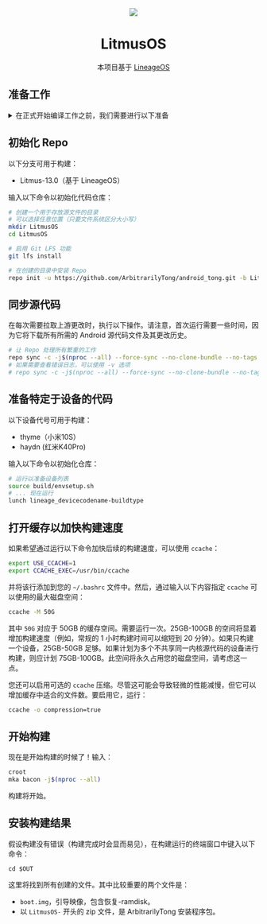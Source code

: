 <!-- The badge template is from https://ileriayo.github.io/markdown-badges/ -->
<div align = center>

<img src="https://github.com/litmusos/manifest/blob/thirteen/Litmus.png">

<h1>LitmusOS</h1>

本项目基于 [LineageOS][lineage]

</div>

## 准备工作

<details>
<summary>在正式开始编译工作之前，我们需要进行以下准备</summary>

### 1. 安装依赖项

为了构建 crDroid，需要安装一些软件包。

对于 `Ubuntu`：

```sh
sudo apt install bc bison build-essential ccache curl flex g++-multilib gcc-multilib git git-lfs gnupg gperf imagemagick lib32ncurses5-dev lib32readline-dev lib32z1-dev liblz4-tool libncurses5 libncurses5-dev libsdl1.2-dev libssl-dev libwxgtk3.0-gtk3-dev libxml2 libxml2-utils lzop pngcrush rsync schedtool squashfs-tools xsltproc zip zlib1g-dev
```

对于 `ArchLinux`：

```sh
yay -S aosp-devel lineageos-devel
```

对于其他发行版，请自行查找相关软件包。

### 2. 获取 Repo

[Repo](http://source.android.com/source/developing.html) 是由 Google 提供的一个工具，可以简化在 Android 源代码环境中使用 [Git](http://git-scm.com/book) 的过程。

在所有发行版中，可以通过以下命令行获取 `repo`：

```bash
# 创建一个存放 Repo 的目录，并将其添加到路径中
mkdir ~/bin
PATH=~/bin:$PATH

# 下载 Repo
curl https://storage.googleapis.com/git-repo-downloads/repo > ~/bin/repo

# 给 Repo 添加可执行权限
chmod a+x ~/bin/repo
```

对于 `ArchLinux`，您也可以通过 `yay` 安装：

```sh
yay -S repo
```
</details>



## 初始化 Repo

以下分支可用于构建：

- Litmus-13.0（基于 LineageOS）

输入以下命令以初始化代码仓库：

```bash
# 创建一个用于存放源文件的目录
# 可以选择任意位置（只要文件系统区分大小写）
mkdir LitmusOS
cd LitmusOS

# 启用 Git LFS 功能
git lfs install

# 在创建的目录中安装 Repo
repo init -u https://github.com/ArbitrarilyTong/android_tong.git -b Litmus-13.0 --git-lfs
```

## 同步源代码

在每次需要拉取上游更改时，执行以下操作。请注意，首次运行需要一些时间，因为它将下载所有所需的 Android 源代码文件及其更改历史。

```bash
# 让 Repo 处理所有繁重的工作
repo sync -c -j$(nproc --all) --force-sync --no-clone-bundle --no-tags
# 如果需要查看错误日志，可以使用 -v 选项
# repo sync -c -j$(nproc --all) --force-sync --no-clone-bundle --no-tags -v
```

## 准备特定于设备的代码

以下设备代号可用于构建：

- thyme（小米10S）
- haydn (红米K40Pro)

输入以下命令以初始化仓库：

```bash
# 运行以准备设备列表
source build/envsetup.sh
# ... 现在运行
lunch lineage_devicecodename-buildtype
```

## 打开缓存以加快构建速度

如果希望通过运行以下命令加快后续的构建速度，可以使用 `ccache`：

```sh
export USE_CCACHE=1
export CCACHE_EXEC=/usr/bin/ccache
```

并将该行添加到您的 `~/.bashrc` 文件中。然后，通过输入以下内容指定 `ccache` 可以使用的最大磁盘空间：

```sh
ccache -M 50G
```

其中 `50G` 对应于 50GB 的缓存空间。需要运行一次。25GB-100GB 的空间将显着增加构建速度（例如，常规的 1 小时构建时间可以缩短到 20 分钟）。如果只构建一个设备，25GB-50GB 足够。如果计划为多个不共享同一内核源代码的设备进行构建，则应计划 75GB-100GB。此空间将永久占用您的磁盘空间，请考虑这一点。

您还可以启用可选的 `ccache` 压缩。尽管这可能会导致轻微的性能减慢，但它可以增加缓存中适合的文件数。要启用它，运行：

```sh
ccache -o compression=true
```

## 开始构建

现在是开始构建的时候了！输入：

```sh
croot
mka bacon -j$(nproc --all)
```

构建将开始。

## 安装构建结果

假设构建没有错误（构建完成时会显而易见），在构建运行的终端窗口中键入以下命令：

```SH
cd $OUT
```

这里将找到所有创建的文件。其中比较重要的两个文件是：

- `boot.img`，引导映像，包含恢复-ramdisk。
- 以 `LitmusOS-` 开头的 zip 文件，是 ArbitrarilyTong 安装程序包。

<!-- reference infos -->
[lineage]: https://github.com/LineageOS
<!-- project infos -->
[website]: https://arbitrarilytong.win
[telegram]: https://t.me/ArbitrarilyTong
[twitter]: https://twitter.com/Ninni_kiri_jp
[codeberg]: https://codeberg.org/ArbitrarilyTong
[devices]: https://github.com/ArbitrarilyTong-Devices
[manifest]: https://github.com/ArbitrarilyTong/android
